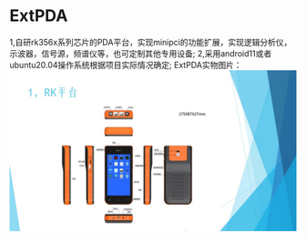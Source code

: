 # ExtPDA
1,自研rk356x系列芯片的PDA平台，实现minipci的功能扩展，实现逻辑分析仪，示波器，信号源，频谱仪等，也可定制其他专用设备;
2,采用android11或者ubuntu20.04操作系统根据项目实际情况确定;
ExtPDA实物图片：
![Image text](https://github.com/zhangminzhouli2012/ExtPDA/blob/main/%E5%B9%BB%E7%81%AF%E7%89%875.JPG)
